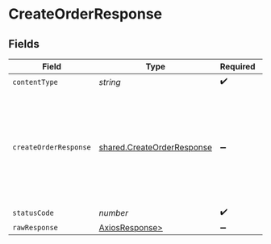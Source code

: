 # CreateOrderResponse


## Fields

| Field                                                                                                                                                  | Type                                                                                                                                                   | Required                                                                                                                                               | Description                                                                                                                                            |
| ------------------------------------------------------------------------------------------------------------------------------------------------------ | ------------------------------------------------------------------------------------------------------------------------------------------------------ | ------------------------------------------------------------------------------------------------------------------------------------------------------ | ------------------------------------------------------------------------------------------------------------------------------------------------------ |
| `contentType`                                                                                                                                          | *string*                                                                                                                                               | :heavy_check_mark:                                                                                                                                     | N/A                                                                                                                                                    |
| `createOrderResponse`                                                                                                                                  | [shared.CreateOrderResponse](../../models/shared/createorderresponse.md)                                                                               | :heavy_minus_sign:                                                                                                                                     | Companies that use Rutter can programmatically create orders on their storeowner's shops. <br/>    To do this, make a POST request to our orders endpoint. |
| `statusCode`                                                                                                                                           | *number*                                                                                                                                               | :heavy_check_mark:                                                                                                                                     | N/A                                                                                                                                                    |
| `rawResponse`                                                                                                                                          | [AxiosResponse>](https://axios-http.com/docs/res_schema)                                                                                               | :heavy_minus_sign:                                                                                                                                     | N/A                                                                                                                                                    |